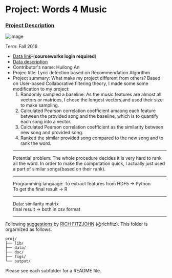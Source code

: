 # Project: Words 4 Music

### [Project Description](doc/Project4_desc.md)

![image](http://cdn.newsapi.com.au/image/v1/f7131c018870330120dbe4b73bb7695c?width=650)

Term: Fall 2016

+ [Data link](https://courseworks2.columbia.edu/courses/11849/files/folder/Project_Files?preview=763391)-(**courseworks login required**)
+ [Data description](doc/readme.html)
+ Contributor's name: Huilong An
+ Projec title: Lyric detection based on Recommendation Algorithm
+ Project summary: 
	What make my project different from others? 
	Based on User-based Collaborative filtering theory, I made some some modification to my project:
	1. Randomly sampled a baseline: As the music features are almost all vectors or matrices, I chose the longest 		vectors,and used their size to make sampling. 
	2. Calculated Pearson correlation coefficient amaong each feature between the provided song and the baseline, which is 	       to quantify each song into a vector.
	3. Calculated Pearson correlation coefficient as the similarity between new song and provided song.
	4. Ranked the similar provided song compared to the new song and to rank the word.<br>
	<hr>
	Potential problem:
	The whole procedure decides it is very hard to rank all the word. In order to make the computation quick, I actually 
	just used a part of similar songs(based on their rank).<br>
	<hr>
	Programming language:
	To extract features from HDF5 -> Python<br>
	To get the final result -> R
	<hr>
	Data:
	similarity matrix<br>
	final result -> both in csv format<br>
	<hr>

	
Following [suggestions](http://nicercode.github.io/blog/2013-04-05-projects/) by [RICH FITZJOHN](http://nicercode.github.io/about/#Team) (@richfitz). This folder is orgarnized as follows.

```
proj/
├── lib/
├── data/
├── doc/
├── figs/
└── output/
```

Please see each subfolder for a README file.

